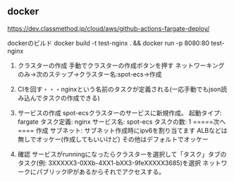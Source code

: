 ## docker

https://dev.classmethod.jp/cloud/aws/github-actions-fargate-deploy/

dockerのビルド
docker build -t test-nginx . && docker run -p 8080:80 test-nginx

1. クラスターの作成
手動でクラスターの作成ボタンを押す
ネットワーキングのみ→次のステップ→クラスター名:spot-ecs→作成

2. CIを回す・・・nginxという名前のタスクが定義される(一応手動でもjson読み込んでタスクの作成できる)

3. サービスの作成
spot-ecsクラスターのサービスに新規作成。
起動タイプ: fargate
タスク定義: nginx
サービス名: spot-ecs
タスクの数: 1
=====次へ====
作成
サブネット: サブネット作成時にipv6を割り当てます
ALBなどは無しでオッケー(作成してもいいけど)
その他はデフォルトでオッケー

3. 確認
サービスがrunningになったらクラスターを選択して「タスク」タブのタスク(例: 3XXXXX3-0XXb-4XX1-bXX3-9feXXXXX3685)を選択
ネットワークにパブリックIPがあるからそれでアクセスする。